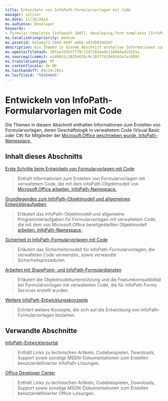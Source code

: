 ```yaml
---
title: Entwickeln von InfoPath-Formularvorlagen mit Code
manager: soliver
ms.date: 11/16/2014
ms.audience: Developer
keywords:
- formular templates [infopath 2007], developing,form templates [InfoPath 2007], managed code,InfoPath 2007,managed code form templates [InfoPath 2007]
ms.localizationpriority: medium
ms.assetid: b43ada73-349d-498f-a8bb-e8fd5020d207
description: Die Themen in diesem Abschnitt enthalten Informationen zum Erstellen von Formularvorlagen, deren Geschäftslogik in verwaltetem Code (Visual Basic oder C#) für Mitglieder von Microsoft geschrieben wurde. Office. InfoPath-Namespace.
ms.openlocfilehash: 38faa7d3b37f79c15d7283aade1184bda41d181a
ms.sourcegitcommit: a1d9041c20256616c9c183f7d1049142a7ac6991
ms.translationtype: MT
ms.contentlocale: de-DE
ms.lasthandoff: 09/24/2021
ms.locfileid: "59564645"
---
```

# <a name="developing-infopath-form-templates-with-code"></a>Entwickeln von InfoPath-Formularvorlagen mit Code

Die Themen in diesem Abschnitt enthalten Informationen zum Erstellen von Formularvorlagen, deren Geschäftslogik in verwaltetem Code (Visual Basic oder C#) für Mitglieder der [Microsoft.Office geschrieben wurde. InfoPath-Namespace.](https://msdn.microsoft.com/library/Microsoft.Office.InfoPath.aspx) 
  
## <a name="in-this-section"></a>Inhalt dieses Abschnitts

[Erste Schritte beim Entwickeln von Formularvorlagen mit Code](getting-started-developing-form-templates-with-code.md)
  
> Enthält Informationen zum Erstellen von Formularvorlagen mit verwaltetem Code, die mit dem infoPath-Objektmodell von [Microsoft.Office arbeiten. InfoPath-Namespace.](https://msdn.microsoft.com/library/Microsoft.Office.InfoPath.aspx) 
    
[Grundlegendes zum InfoPath-Objektmodell und allgemeinen Entwickleraufgaben](understanding-the-infopath-object-model-and-common-developer-tasks.md)
  
> Erläutert das InfoPath-Objektmodell und allgemeine Programmieraufgaben für Formularvorlagen mit verwaltetem Code, die mit dem von Microsoft.Office bereitgestellten Objektmodell [arbeiten. InfoPath-Namespace.](https://msdn.microsoft.com/library/Microsoft.Office.InfoPath.aspx) 
    
[Sicherheit in InfoPath-Formularvorlagen mit Code](security-in-infopath-form-templates-with-code.md)
  
> Erläutert das Sicherheitsmodell für InfoPath-Formularvorlagen, die verwalteten Code verwenden, sowie verwandte Sicherheitsprozeduren.
    
[Arbeiten mit SharePoint- und InfoPath-Formulardiensten](working-with-sharepoint-and-infopath-forms-services.md)
  
> Erläutert die Objektmodellunterstützung und die Featurekompatibilität bei Formularvorlagen mit verwaltetem Code, die für InfoPath Forms Services erstellt wurden. 
    
[Weitere InfoPath-Entwicklungskonzepte](additional-infopath-development-concepts.md)
  
> Erörtert weitere Konzepte, die sich auf die Entwicklung von InfoPath-Formularvorlagen beziehen.
    
## <a name="related-sections"></a>Verwandte Abschnitte

[InfoPath-Entwicklerportal](https://go.microsoft.com/fwlink?LinkID=11689)
  
> Enthält Links zu technischen Artikeln, Codebeispielen, Downloads, Support sowie sonstige MSDN-Dokumentationen zum Erstellen benutzerdefinierter InfoPath-Lösungen.
    
[Office Developer Center](https://go.microsoft.com/fwlink?LinkID=27128)
  
> Enthält Links zu technischen Artikeln, Codebeispielen, Downloads, Support sowie sonstige MSDN-Dokumentationen zum Erstellen benutzerdefinierter Office-Lösungen.
    

